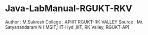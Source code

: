 # Java-LabManual-RGUKT-RKV 

Author  : M.Sukresh 
College : APIIIT RGUKT-RK VALLEY 
Source  : Mr. Satyanandaram N ( MSIT,IIIT-Hyd ,IIIT, RK Valley, RGUKT-AP) 
